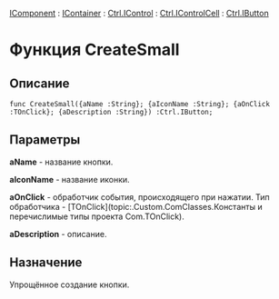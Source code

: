 ﻿---
Link: Com.Ctrl.IButton.@CreateSmall
---

[IComponent](topic:Com.Custom.ComClasses.IComponent.Default) :
[IContainer](topic:Com.Custom.ComClasses.IContainer.Default) :
[Ctrl.IControl](topic:Com.Custom.ComClasses.Ctrl.IControl.Default) :
[Ctrl.IControlCell](topic:Com.Custom.ComClasses.Ctrl.IControlCell.Default) :
[Ctrl.IButton](Default)

# Функция CreateSmall

## Описание

    func CreateSmall({aName :String}; {aIconName :String}; {aOnClick :TOnClick}; {aDescription :String}) :Ctrl.IButton;

## Параметры

**aName** - название кнопки.

**aIconName** - название иконки.

**aOnClick** - обработчик события, происходящего при нажатии.
Тип обработчика - [TOnClick](topic:.Custom.ComClasses.Константы и перечислимые типы проекта Com.TOnClick).

**aDescription** - описание.

## Назначение

Упрощённое создание кнопки.